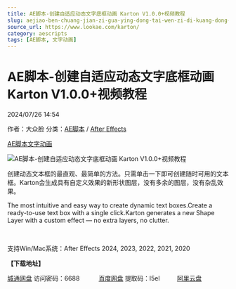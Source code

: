 ```yaml
---
title: AE脚本-创建自适应动态文字底框动画 Karton V1.0.0+视频教程
slug: aejiao-ben-chuang-jian-zi-gua-ying-dong-tai-wen-zi-di-kuang-dong-hua-karton-v1-0-0-shi-pin-jiao-cheng
source_url: https://www.lookae.com/karton/
category: aescripts
tags: [AE脚本, 文字动画]
---
```

# AE脚本-创建自适应动态文字底框动画 Karton V1.0.0+视频教程

2024/07/26 14:54

作者：大众脸
分类：[AE脚本](https://www.lookae.com/after-effects/aescripts/) / [After Effects](https://www.lookae.com/after-effects/)

[AE脚本](https://www.lookae.com/tag/ae%e8%84%9a%e6%9c%ac/)[文字动画](https://www.lookae.com/tag/%e6%96%87%e5%ad%97%e5%8a%a8%e7%94%bb/)

![AE脚本-创建自适应动态文字底框动画 Karton V1.0.0+视频教程](https://www.lookae.com/wp-content/uploads/2024/07/Karton.jpg "AE脚本-创建自适应动态文字底框动画 Karton V1.0.0+视频教程-LookAE.com")

创建动态文本框的最直观、最简单的方法。只需单击一下即可创建随时可用的文本框。Karton会生成具有自定义效果的新形状图层，没有多余的图层，没有杂乱效果。

The most intuitive and easy way to create dynamic text boxes.Create a ready-to-use text box with a single click.Karton generates a new Shape Layer with a custom effect — no extra layers, no clutter.

[﻿﻿﻿](https://cloud.video.taobao.com/play/u/null/p/1/e/6/t/1/473999538354.mp4)

支持Win/Mac系统：After Effects 2024, 2023, 2022, 2021, 2020

**【下载地址】**

[城通网盘](https://url70.ctfile.com/f/2827370-1336751164-670c06?p=4431) 访问密码：6688           [百度网盘](https://pan.baidu.com/s/1xQLllGVtuUdfQRqTelXOLw?pwd=l5el) 提取码：l5el          [阿里云盘](https://www.alipan.com/s/RbDcZmbEjtW)
